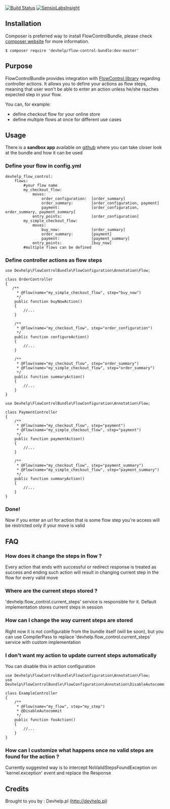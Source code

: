 [![Build Status](https://travis-ci.org/devhelp/FlowControlBundle.png)](https://travis-ci.org/devhelp/FlowControlBundle) [![SensioLabsInsight](https://insight.sensiolabs.com/projects/cf024010-1a11-47c8-988a-bb0b8e2aac56/mini.png)](https://insight.sensiolabs.com/projects/1dc1cc7b-a147-4202-8bb7-0768ec6d82a3)

## Installation

Composer is preferred way to install FlowControlBundle, please check [composer website](http://getcomposer.org) for more information.

```
$ composer require 'devhelp/flow-control-bundle:dev-master'
```

## Purpose

FlowControlBundle provides integration with [FlowControl library](https://github.com/devhelp/flow-control) regarding controller actions.
It allows you to define your actions as flow steps, meaning that user won't be able to enter an action unless he/she reaches expected step
in your flow.

You can, for example:
- define checkout flow for your online store
- define multiple flows at once for different use cases

## Usage

There is a **sandbox app** available on [github](https://github.com/devhelp/FlowControlBundleSandbox) where you can take closer look at the
bundle and how it can be used

### Define your flow in config.yml

```
devhelp_flow_control:
    flows:
        #your flow name
        my_checkout_flow:
            moves:
                order_configuration:  [order_summary]
                order_summary:        [order_configuration, payment]
                payment:              [order_configuration, order_summary, payment_summary]
            entry_points:             [order_configuration]
        my_simple_checkout_flow:
            moves:
                buy_now:              [order_summary]
                order_summary:        [payment]
                payment:              [payment_summary]
            entry_points:             [buy_now]
        #multiple flows can be defined
```

### Define controller actions as flow steps

```
use Devhelp\FlowControlBundle\FlowConfiguration\Annotation\Flow;

class OrderController
{
   /**
     * @Flow(name="my_simple_checkout_flow", step="buy_now")
     */
    public function buyNowAction()
    {
        //...
    }

    /**
     * @Flow(name="my_checkout_flow", step="order_configuration")
     */
    public function configureAction()
    {
        //...
    }
    
    /**
     * @Flow(name="my_checkout_flow", step="order_summary")
     * @Flow(name="my_simple_checkout_flow", step="order_summary")
     */
    public function summaryAction()
    {
        //...
    }
}
```

```
use Devhelp\FlowControlBundle\FlowConfiguration\Annotation\Flow;

class PaymentController
{
    /**
     * @Flow(name="my_checkout_flow", step="payment")
     * @Flow(name="my_simple_checkout_flow", step="payment")
     */
    public function paymentAction()
    {
        //...
    }
    
    /**
     * @Flow(name="my_checkout_flow", step="payment_summary")
     * @Flow(name="my_simple_checkout_flow", step="payment_summary")
     */
    public function summaryAction()
    {
        //...
    }
}

```

### Done!

Now if you enter an url for action that is some flow step you're access will be restricted only if your move is valid


## FAQ

### How does it change the steps in flow ?

Every action that ends with successful or redirect response is treated as success and ending such action will result
in changing current step in the flow for every valid move

### Where are the current steps stored ?

'devhelp.flow_control.current_steps' service is responsible for it. Default implementation stores current steps in session

### How can I change the way current steps are stored

Right now it is not configurable from the bundle itself (will be soon), but you can use CompilerPass to replace 
'devhelp.flow_control.current_steps' service with custom implementation

### I don't want my action to update current steps automatically

You can disable this in action configuration
```
use Devhelp\FlowControlBundle\FlowConfiguration\Annotation\Flow;
use Devhelp\FlowControlBundle\FlowConfiguration\Annotation\DisableAutocommit;

class ExampleController
{
    /**
     * @Flow(name="my_flow", step="my_step")
     * @DisableAutocommit
     */
    public function fooAction()
    {
        //...
    }
}

```

### How can I customize what happens once no valid steps are found for the action ?

Currently suggested way is to intercept NoValidStepsFoundException on 'kernel.exception' event and replace the Response

## Credits

Brought to you by : Devhelp.pl (http://devhelp.pl)
